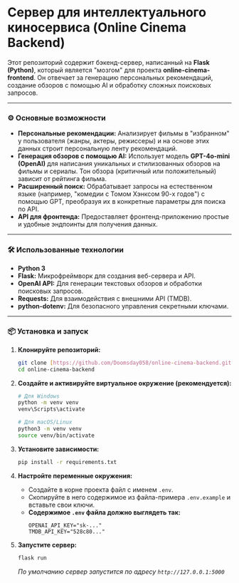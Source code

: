 # Сервер для интеллектуального киносервиса (Online Cinema Backend)

Этот репозиторий содержит бэкенд-сервер, написанный на **Flask (Python)**, который является "мозгом" для проекта **online-cinema-frontend**. Он отвечает за генерацию персональных рекомендаций, создание обзоров с помощью AI и обработку сложных поисковых запросов.

---
### ⚙️ Основные возможности

* **Персональные рекомендации:** Анализирует фильмы в "избранном" у пользователя (жанры, актеры, режиссеры) и на основе этих данных строит персональную ленту рекомендаций.
* **Генерация обзоров с помощью AI:** Использует модель **GPT-4o-mini (OpenAI)** для написания уникальных и стилизованных обзоров на фильмы и сериалы. Тон обзора (критичный или положительный) зависит от рейтинга фильма.
* **Расширенный поиск:** Обрабатывает запросы на естественном языке (например, "комедии с Томом Хэнксом 90-х годов") с помощью GPT, преобразуя их в конкретные параметры для поиска по API.
* **API для фронтенда:** Предоставляет фронтенд-приложению простые и удобные эндпоинты для получения данных.

---
### 🛠️ Использованные технологии

* **Python 3**
* **Flask:** Микрофреймворк для создания веб-сервера и API.
* **OpenAI API:** Для генерации текстовых обзоров и обработки поисковых запросов.
* **Requests:** Для взаимодействия с внешними API (TMDB).
* **python-dotenv:** Для безопасного управления секретными ключами.

---
### 📦 Установка и запуск

1.  **Клонируйте репозиторий:**
    ```bash
    git clone [https://github.com/Doomsday058/online-cinema-backend.git](https://github.com/Doomsday058/online-cinema-backend.git)
    cd online-cinema-backend
    ```

2.  **Создайте и активируйте виртуальное окружение (рекомендуется):**
    ```bash
    # Для Windows
    python -m venv venv
    venv\Scripts\activate

    # Для macOS/Linux
    python3 -m venv venv
    source venv/bin/activate
    ```

3.  **Установите зависимости:**
    ```bash
    pip install -r requirements.txt
    ```

4.  **Настройте переменные окружения:**
    * Создайте в корне проекта файл с именем `.env`.
    * Скопируйте в него содержимое из файла-примера `.env.example` и вставьте свои ключи.
    * **Содержимое `.env` файла должно выглядеть так:**
        ```
        OPENAI_API_KEY="sk-..."
        TMDB_API_KEY="528c80..."
        ```

5.  **Запустите сервер:**
    ```bash
    flask run
    ```
    *По умолчанию сервер запустится по адресу `http://127.0.0.1:5000`*
